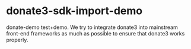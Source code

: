 # donate3-sdk-import-demo

donate-demo test+demo.
We try to integrate donate3 into mainstream front-end frameworks as much as possible to ensure that donate3 works properly.
